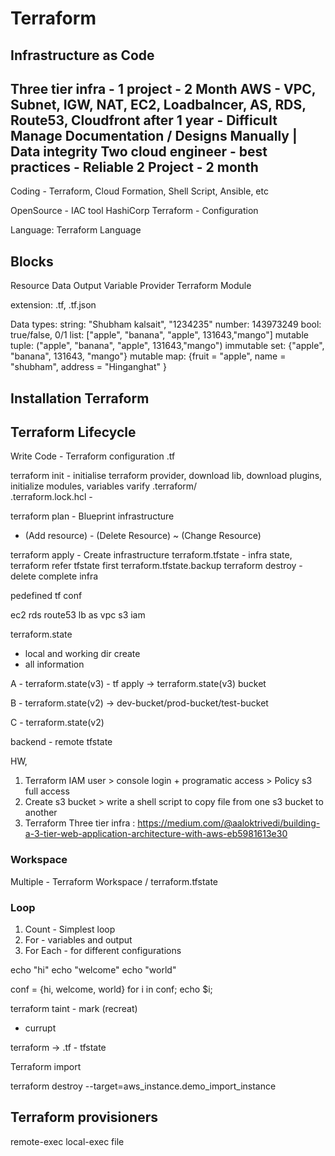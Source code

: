 # Terraform


## Infrastructure as Code 

Three tier infra - 1 project - 2 Month
AWS - VPC, Subnet, IGW, NAT, EC2, Loadbalncer, AS, RDS, Route53, Cloudfront
after 1 year - 
Difficult Manage 
Documentation / Designs
Manually | Data integrity
Two cloud engineer - best practices - Reliable
2 Project - 2 month
-------

Coding - Terraform, Cloud Formation, Shell Script, Ansible, etc

OpenSource - IAC tool
HashiCorp
Terraform - Configuration

Language: Terraform Language

Blocks
-----
Resource
Data
Output
Variable
Provider
Terraform
Module

extension: .tf, .tf.json

Data types:
string: "Shubham kalsait", "1234235"
number: 143973249 
bool: true/false, 0/1
list: ["apple", "banana", "apple", 131643,"mango"] mutable
tuple: ("apple", "banana", "apple", 131643,"mango") immutable
set: {"apple", "banana", 131643, "mango"} mutable
map: {fruit = "apple", name = "shubham", address = "Hinganghat" }


## Installation Terraform


## Terraform Lifecycle

Write Code - Terraform configuration .tf

terraform init - initialise terraform provider, download lib, download plugins, initialize modules, variables varify
.terraform/  
.terraform.lock.hcl - 

terraform plan - Blueprint infrastructure
+ (Add resource) - (Delete Resource) ~ (Change Resource) 

terraform apply - Create infrastructure
terraform.tfstate - infra state, terraform refer tfstate first 
terraform.tfstate.backup
terraform destroy - delete complete infra



pedefined tf conf

ec2
rds
route53
lb
as
vpc
s3
iam

terraform.state 

- local and working dir create 
- all information


A - terraform.state(v3) - tf apply -> terraform.state(v3) bucket

B - terraform.state(v2) -> dev-bucket/prod-bucket/test-bucket

C - terraform.state(v2) 

backend - remote tfstate


HW, 

1) Terraform IAM user > console login + programatic access > Policy s3 full access
2) Create s3 bucket > write a shell script to copy file from one s3 bucket to another
3) Terraform Three tier infra : https://medium.com/@aaloktrivedi/building-a-3-tier-web-application-architecture-with-aws-eb5981613e30


### Workspace
Multiple - Terraform Workspace / terraform.tfstate

### Loop

1. Count - Simplest loop 
2. For - variables and output
3. For Each - for different configurations


echo "hi"
echo "welcome"
echo "world"

conf = {hi, welcome, world}
for i in conf;
    echo $i;


terraform taint - mark (recreat)
- currupt

terraform -> .tf - tfstate 

Terraform import

terraform destroy --target=aws_instance.demo_import_instance


Terraform provisioners
---------------------

remote-exec
local-exec
file










